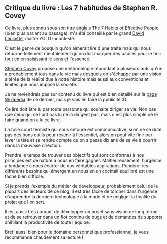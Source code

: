 <!--VarStream
title=Critique du livre : Les 7 habitudes\
 de Stephen R. Covey
description=Les 7 habitudes des\
 gens qui réussissent tout ce qu'ils\
 entreprennent de Stephen R. Covey vous\
 propose de diriger votre vie selon vos\
 principes. Pas si évident que cela à la\
 lecture de ce livre.
shortTitle=Les 7 habitudes
shortDesc=En savoir plus sur ce livre
published=2017-10-28T12:16:03.000Z
lang=fr
location=FR
keywords.+=Livre
keywords.+=Dévelopement Personnel
keywords.+=Psychologie
categories.+=.*
disqus=true
-->

<h2>
  Critique du livre : Les 7 habitudes
   de Stephen R. Covey
</h2>
<p>
  Ce livre, plus connu sous son titre anglais
  <span lang="en">The 7 Habits of Effective
   People</span> (bien plus parlant au passage),
  m'a été conseillé par le grand
  <a href="http://davidl.fr">David Leuliette</a>,
  maître YOLO incontesté.
</p>
<p>
  C'est le genre de bouquin qu'on aimerait lire
  d'une traite mais qui nous retourne tellement
  mentalement qu'on doit marquer des pauses pour
  le finir tout en en saisissant le sens et
  l'essence.
</p>
<p>
  <a href="https://fr.wikipedia.org/wiki/Stephen_Covey">Stephen
  Covey</a> propose une méthodologie répondant
  à plusieurs buts qu'on a probablement tous dans
  la vie mais desquels on s'échappe par une vision
  altérée de la réalité due à notre histoire mais
  aussi aux conventions et limites que nous
  impose la société.
</p>
<p>
  Je ne reviendrais pas sur contenu du livre qui
  est bien détaillé sur la
  <a href="https://fr.wikipedia.org/wiki/Les_Sept_Habitudes_des_gens_efficaces">page Wikipédia</a>
  de ce dernier, mais je vais en faire la
  publicité :D.
</p>
<p>
  Ce lire doit être lu par toute personne qui
  souhaite diriger sa vie. Non pas que
  ceux qui ne l'ont pas lu ne la dirigent pas,
  mais c'est plus simple de le faire quand on
  a lu ce livre.
</p>
<p>
  La folie court termiste qui nous entoure est
  communicative, si on ne se dote pas des
  bons outils pour revenir à l'essentiel, alors
  on peut vite finir par lever la tête et se
  rendre compte qu'on a passé dix ans de sa vie
  à courrir dans la mauvaise direction.
</p>
<p>
  Prendre le temps de trouver des objectifs qui
  sont conformes à nos principes est de nature
  à nous en faire gagner. Malheureusement,
  l'urgence a tendance à nous écarter de nos
  véritables aspirations. Pondérer les différents
  besoins qui émergent en nous en un cocktail
  équilibré est une tâche bien difficile.
</p>
<p>
  Si je prends l'exemple du métier de développeur,
  probablement celui de la plupart des lecteurs
  de ce blog, il est très facile de tomber dans
  l'urgence d'apprendre la dernière technologie
  à la mode et de négliger la finalité du projet
  que l'on sert.
</p>
<p>
  Il est aussi très courant de développer un
  projet sans vision de long terme et de se
  retrouver dans un flot continu de bugs
  et de demandes de supports anihilant la
  productivité de toute l'équipe.
</p>
<p>
  Bref, aussi bien pour le domaine personnel
  que professionnel, je vous recommande
  chaudement sa lecture !
</p>
